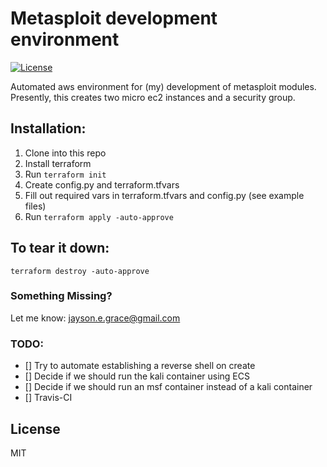 # Metasploit development environment
[![License](http://img.shields.io/:license-mit-blue.svg)](https://github.com/l50/metasploit-development-environment/blob/master/LICENSE)

Automated aws environment for (my) development of metasploit  modules.
Presently, this creates two micro ec2 instances and a security group.

## Installation:
1. Clone into this repo
2. Install terraform
3. Run ```terraform init``` 
4. Create config.py and terraform.tfvars
5. Fill out required vars in terraform.tfvars and config.py (see example files)
6. Run ```terraform apply -auto-approve```

## To tear it down:
```terraform destroy -auto-approve```

### Something Missing?
Let me know: jayson.e.grace@gmail.com

### TODO:
- [] Try to automate establishing a reverse shell on create
- [] Decide if we should run the kali container using ECS
- [] Decide if we should run an msf container instead of a kali container
- [] Travis-CI

## License
MIT
